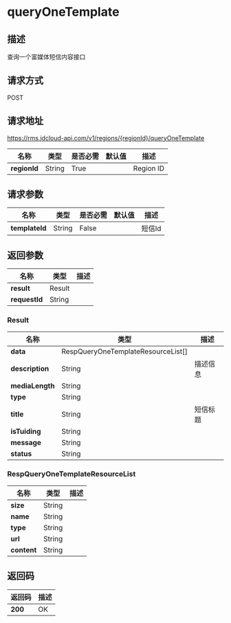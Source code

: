 # queryOneTemplate


## 描述
查询一个富媒体短信内容接口

## 请求方式
POST

## 请求地址
https://rms.jdcloud-api.com/v1/regions/{regionId}/queryOneTemplate

|名称|类型|是否必需|默认值|描述|
|---|---|---|---|---|
|**regionId**|String|True| |Region ID|

## 请求参数
|名称|类型|是否必需|默认值|描述|
|---|---|---|---|---|
|**templateId**|String|False| |短信Id|


## 返回参数
|名称|类型|描述|
|---|---|---|
|**result**|Result| |
|**requestId**|String||

### Result
|名称|类型|描述|
|---|---|---|
|**data**|RespQueryOneTemplateResourceList[]| |
|**description**|String|描述信息|
|**mediaLength**|String||
|**type**|String||
|**title**|String|短信标题|
|**isTuiding**|String||
|**message**|String||
|**status**|String||
### RespQueryOneTemplateResourceList
|名称|类型|描述|
|---|---|---|
|**size**|String||
|**name**|String||
|**type**|String||
|**url**|String||
|**content**|String||

## 返回码
|返回码|描述|
|---|---|
|**200**|OK|
